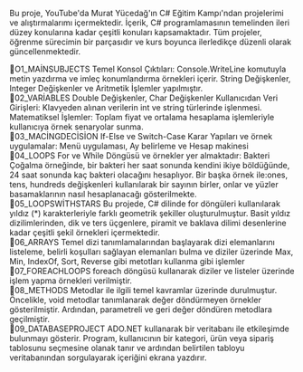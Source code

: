 Bu proje, YouTube'da Murat Yücedağ'ın C# Eğitim Kampı'ndan projelerimi ve alıştırmalarımı içermektedir. İçerik, C# programlamasının temelinden ileri düzey konularına kadar çeşitli konuları kapsamaktadır. Tüm projeler, öğrenme sürecimin bir parçasıdır ve kurs boyunca ilerledikçe düzenli olarak güncellenmektedir.

📌O1_MAİNSUBJECTS
Temel Konsol Çıktıları: Console.WriteLine komutuyla metin yazdırma ve imleç konumlandırma örnekleri içerir.
String Değişkenler, Integer Değişkenler ve Aritmetik İşlemler yapılmıştır.  
📌02_VARİABLES
Double Değişkenler, Char Değişkenler
Kullanıcıdan Veri Girişleri: Klavyeden alınan verilerin int ve string türlerinde işlenmesi.
Matematiksel İşlemler: Toplam fiyat ve ortalama hesaplama işlemleriyle kullanıcıya örnek senaryolar sunma.  
📌03_MACİNGDECİSİON
If-Else ve Switch-Case Karar Yapıları ve örnek uygulamalar: Menü uygulaması, Ay belirleme ve Hesap makinesi  
📌04_LOOPS
For ve While Döngüsü ve örnekler yer almaktadır: Bakteri Çoğalma örneğinde, bir bakteri her saat sonunda kendini ikiye böldüğünde, 24 saat sonunda kaç bakteri olacağını hesaplıyor. Bir başka örnek ile:ones, tens, hundreds değişkenleri kullanılarak bir sayının birler, onlar ve yüzler basamaklarının nasıl hesaplanacağı gösterilmekte.  
📌05_LOOPSWİTHSTARS
Bu projede, C# dilinde for döngüleri kullanılarak yıldız (*) karakterleriyle farklı geometrik şekiller oluşturulmuştur. Basit yıldız dizilimlerinden, dik ve ters üçgenlere, piramit ve baklava dilimi desenlerine kadar çeşitli şekil örnekleri içermektedir.  
📌06_ARRAYS
Temel dizi tanımlamalarından başlayarak dizi elemanlarını listeleme, belirli koşulları sağlayan elemanları bulma ve diziler üzerinde Max, Min, IndexOf, Sort, Reverse gibi metotları kullanma gibi işlemler  
📌07_FOREACHLOOPS
foreach döngüsü kullanarak diziler ve listeler üzerinde işlem yapma örnekleri verilmiştir.   
📌08_METHODS
Metodlar ile ilgili temel kavramlar üzerinde durulmuştur. Öncelikle, void metodlar tanımlanarak değer döndürmeyen örnekler gösterilmiştir. Ardından, parametreli ve geri değer döndüren metodlara geçilmiştir.  
📌09_DATABASEPROJECT
ADO.NET kullanarak bir veritabanı ile etkileşimde bulunmayı gösterir. Program, kullanıcının bir kategori, ürün veya sipariş tablosunu seçmesine olanak tanır ve ardından belirtilen tabloyu veritabanından sorgulayarak içeriğini ekrana yazdırır.








 

